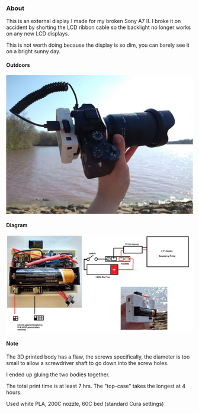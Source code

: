 ### About
This is an external display I made for my broken Sony A7 II. I broke it on accident by shorting the LCD ribbon cable so the backlight no longer works on any new LCD displays.

This is not worth doing because the display is so dim, you can barely see it on a bright sunny day.

#### Outdoors
<img src="./external-display-1.JPG" width="800"/>

#### Diagram

<img src="./diagram.png" width="800"/>

#### Note
The 3D printed body has a flaw, the screws specifically, the diameter is too small to allow a screwdriver shaft to go down into the screw holes.

I ended up gluing the two bodies together.

The total print time is at least 7 hrs. The "top-case" takes the longest at 4 hours.

Used white PLA, 200C nozzle, 60C bed (standard Cura settings)